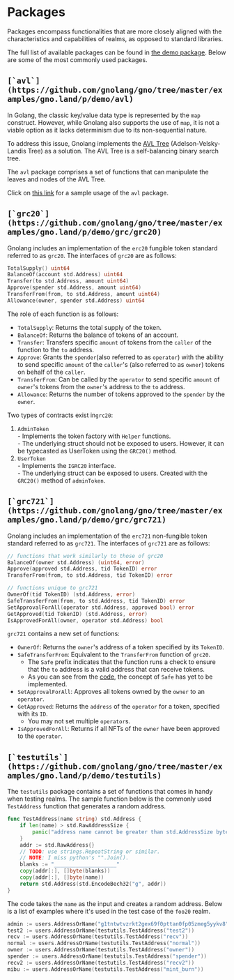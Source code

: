 # Packages

Packages encompass functionalities that are more closely aligned with the characteristics and capabilities of realms, as opposed to standard libraries.

The full list of available packages can be found in [the demo package](https://github.com/gnolang/gno/tree/master/examples/gno.land/p/demo). Below are some of the most commonly used packages.

## ``[`avl`](https://github.com/gnolang/gno/tree/master/examples/gno.land/p/demo/avl)``

In Golang, the classic key/value data type is represented by the `map` construct. However, while Gnolang also supports the use of `map`, it is not a viable option as it lacks determinism due to its non-sequential nature.

To address this issue, Gnolang implements the [AVL Tree](https://en.wikipedia.org/wiki/AVL\_tree) (Adelson-Velsky-Landis Tree) as a solution. The AVL Tree is a self-balancing binary search tree.

The `avl` package comprises a set of functions that can manipulate the leaves and nodes of the AVL Tree.

Click on [this link](building-a-realm/realm-examples/types.gno.md) for a sample usage of the `avl` package.

## ``[`grc20`](https://github.com/gnolang/gno/tree/master/examples/gno.land/p/demo/grc/grc20)``

Gnolang includes an implementation of the `erc20` fungible token standard referred to as `grc20`. The interfaces of `grc20` are as follows:

```go
TotalSupply() uint64
BalanceOf(account std.Address) uint64
Transfer(to std.Address, amount uint64)
Approve(spender std.Address, amount uint64)
TransferFrom(from, to std.Address, amount uint64)
Allowance(owner, spender std.Address) uint64
```

The role of each function is as follows:

* `TotalSupply`: Returns the total supply of the token.
* `BalanceOf`: Returns the balance of tokens of an account.
* `Transfer`: Transfers specific `amount` of tokens from the `caller` of the function to the `to` address.
* `Approve`: Grants the `spender`(also referred to as `operator`) with the ability to send specific `amount` of the `caller`'s (also referred to as `owner`) tokens on behalf of the `caller`.
* `TransferFrom`: Can be called by the `operator` to send specific `amount` of `owner`'s tokens from the `owner`'s address to the `to` address.
* `Allowance`: Returns the number of tokens approved to the `spender` by the `owner`.

Two types of contracts exist in`grc20`:

1. `AdminToken`\
   \- Implements the token factory with `Helper` functions.\
   \- The underlying struct should not be exposed to users. However, it can be typecasted as UserToken using the `GRC20()` method.
2. `UserToken`\
   \- Implements the `IGRC20` interface.\
   \- The underlying struct can be exposed to users. Created with the `GRC20()` method of `adminToken`.

## ``[`grc721`](https://github.com/gnolang/gno/tree/master/examples/gno.land/p/demo/grc/grc721)``

Gnolang includes an implementation of the `erc721` non-fungible token standard referred to as `grc721`. The interfaces of `grc721` are as follows:

```go
// functions that work similarly to those of grc20
BalanceOf(owner std.Address) (uint64, error)
Approve(approved std.Address, tid TokenID) error
TransferFrom(from, to std.Address, tid TokenID) error

// functions unique to grc721
OwnerOf(tid TokenID) (std.Address, error)
SafeTransferFrom(from, to std.Address, tid TokenID) error
SetApprovalForAll(operator std.Address, approved bool) error
GetApproved(tid TokenID) (std.Address, error)
IsApprovedForAll(owner, operator std.Address) bool
```

`grc721` contains a new set of functions:

* `OwnerOf`: Returns the `owner`'s address of a token specified by its `TokenID`.
* `SafeTransferFrom`: Equivalent to the `TransferFrom` function of `grc20`.
  * The `Safe` prefix indicates that the function runs a check to ensure that the `to` address is a valid address that can receive tokens.
  * As you can see from the [code](https://github.com/gnolang/gno/blob/master/examples/gno.land/p/demo/grc/grc721/basic\_nft.gno#L341), the concept of `Safe` has yet to be implemented.
* `SetApprovalForAll`: Approves all tokens owned by the `owner` to an `operator`.
* `GetApproved`: Returns the `address` of the `operator` for a token, specified with its `ID`.
  * You may not set multiple `operator`s.
* `IsApprovedForAll`: Returns if all NFTs of the `owner` have been approved to the `operator`.

## ``[`testutils`](https://github.com/gnolang/gno/tree/master/examples/gno.land/p/demo/testutils)``

The `testutils` package contains a set of functions that comes in handy when testing realms. The sample function below is the commonly used `TestAddress` function that generates a random address.

```go
func TestAddress(name string) std.Address {
	if len(name) > std.RawAddressSize {
		panic("address name cannot be greater than std.AddressSize bytes")
	}
	addr := std.RawAddress{}
	// TODO: use strings.RepeatString or similar.
	// NOTE: I miss python's "".Join().
	blanks := "____________________"
	copy(addr[:], []byte(blanks))
	copy(addr[:], []byte(name))
	return std.Address(std.EncodeBech32("g", addr))
}
```

The code takes the `name` as the input and creates a random address. Below is a list of examples where it's used in the test case of the `foo20` realm.

```go
admin := users.AddressOrName("g1tntwtvzrkt2gex69f0pttan0fp05zmeg5yykv8")
test2 := users.AddressOrName(testutils.TestAddress("test2"))
recv := users.AddressOrName(testutils.TestAddress("recv"))
normal := users.AddressOrName(testutils.TestAddress("normal"))
owner := users.AddressOrName(testutils.TestAddress("owner"))
spender := users.AddressOrName(testutils.TestAddress("spender"))
recv2 := users.AddressOrName(testutils.TestAddress("recv2"))
mibu := users.AddressOrName(testutils.TestAddress("mint_burn"))
```
